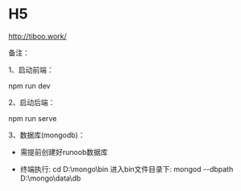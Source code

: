 # H5

http://tiboo.work/


备注：

1、启动前端：

npm run dev

2、启动后端：

npm run serve

3、数据库(mongodb)：

* 需提前创建好runoob数据库

* 终端执行: cd D:\mongo\bin 进入bin文件目录下: mongod --dbpath D:\mongo\data\db



